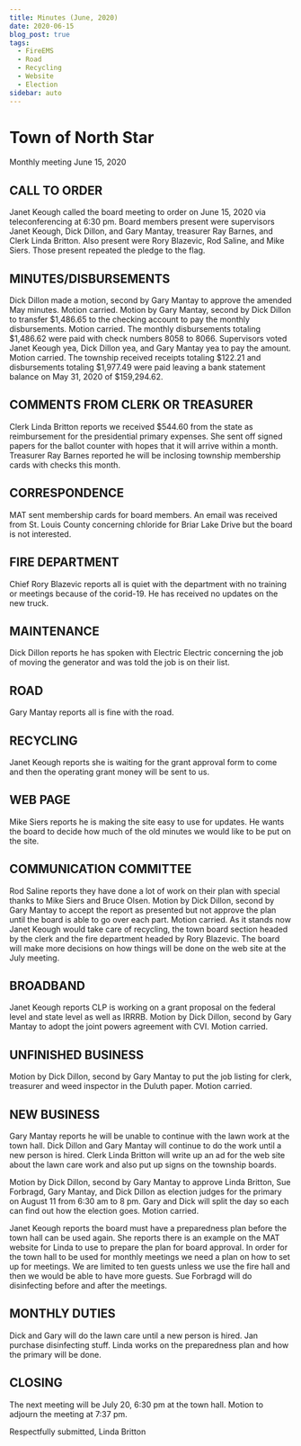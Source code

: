 ```yaml
---
title: Minutes (June, 2020)
date: 2020-06-15
blog_post: true
tags: 
  - FireEMS
  - Road
  - Recycling
  - Website
  - Election
sidebar: auto
---
```



# Town of North Star
Monthly meeting
June 15, 2020 

## CALL TO ORDER
Janet Keough called the board meeting to order on June 15, 2020 via teleconferencing at 6:30 pm.  Board members present were supervisors Janet Keough, Dick Dillon, and Gary Mantay, treasurer Ray Barnes, and Clerk Linda Britton. Also present were Rory Blazevic, Rod Saline, and Mike Siers.  Those present repeated the pledge to the flag.

## MINUTES/DISBURSEMENTS
Dick Dillon made a motion, second by Gary Mantay to approve the amended May minutes.  Motion carried.  Motion by Gary Mantay, second by Dick Dillon to transfer $1,486.65 to the checking account to pay the monthly disbursements.  Motion carried.  The monthly disbursements totaling $1,486.62 were paid with check numbers 8058 to 8066. Supervisors voted Janet Keough yea, Dick Dillon yea, and Gary Mantay yea  to pay the amount.  Motion carried. The township received receipts totaling $122.21 and disbursements totaling $1,977.49 were paid leaving a bank statement balance on May 31, 2020 of $159,294.62.

## COMMENTS FROM CLERK OR TREASURER
Clerk Linda Britton reports we received $544.60 from the state as reimbursement for the presidential primary expenses.  She sent off signed papers for the ballot counter with hopes that it will arrive within a month.  
Treasurer Ray Barnes reported he will be inclosing township membership cards with checks this month.

## CORRESPONDENCE
MAT sent membership cards for board members.  An email was received from St. Louis County concerning chloride for Briar Lake Drive but the board is not interested.

## FIRE DEPARTMENT
Chief Rory Blazevic reports all is quiet with the department with no training or meetings because of the corid-19.  He has received no updates on the new truck.

## MAINTENANCE
Dick Dillon reports he has spoken with Electric Electric concerning the job of moving the generator and was told the job is on their list.

## ROAD
Gary Mantay reports all is fine with the road.

## RECYCLING
Janet Keough reports she is waiting for the grant approval form to come and then the operating grant money will be sent to us.

## WEB PAGE
Mike Siers reports he is making the site easy to use for updates.  He wants the board to decide how much of the old minutes we would like to be put on the site.

## COMMUNICATION COMMITTEE
Rod Saline reports they have done a lot of work on their plan with special thanks to Mike Siers and Bruce Olsen.  Motion by Dick Dillon, second by Gary Mantay to accept the report as presented but not approve the plan until the board is able to go over each part.  Motion carried.  As it stands now Janet Keough would take care of recycling, the town board section headed by the clerk and the fire department headed by Rory Blazevic.  The board will make more decisions on how things will be done on the web site  at the July meeting.

## BROADBAND
Janet Keough reports CLP is working on a grant proposal on the federal level and state level as well as IRRRB.  Motion by Dick Dillon, second by Gary Mantay to adopt the joint powers agreement with CVI.  Motion carried.

## UNFINISHED BUSINESS
Motion by Dick Dillon, second by Gary Mantay to put the job listing for clerk, treasurer and weed inspector in the Duluth paper.  Motion carried.

## NEW BUSINESS
Gary Mantay reports he will be unable to continue with the lawn work at the town hall.  Dick Dillon and Gary Mantay will continue to do the work until a new person is hired.  Clerk Linda Britton will write up an ad for the web site about the lawn care work and also put up signs on the township boards.

Motion by Dick Dillon, second by Gary Mantay to approve Linda Britton, Sue Forbragd, Gary Mantay, and Dick Dillon as election judges for the primary on August 11 from 6:30 am to 8 pm.  Gary and Dick will split the day so each can find out how the election goes.  Motion carried.

Janet Keough reports the board must have a preparedness plan before the town hall can be used again.  She reports there is an example on the MAT website for Linda to use to prepare the plan for board approval.   In order for the town hall to be used for monthly meetings we need a plan on how to set up for meetings.  We are limited to ten guests unless we use the fire hall and then we would be able to have more guests.  Sue Forbragd will do disinfecting before and after the meetings.

## MONTHLY DUTIES
Dick and Gary will do the lawn care until a new person is hired.  Jan purchase disinfecting stuff.  Linda works on the preparedness plan and how the primary will be done.

## CLOSING
The next meeting will be July 20, 6:30 pm at the town hall.
Motion to adjourn  the meeting at 7:37 pm. 

Respectfully submitted,
Linda Britton

